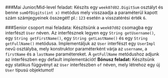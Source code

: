 ###Mai Junior/Mid-level feladat:
Készíts egy `week07d02.DigitSum` osztályt és benne `sumOfDigits(int x)` metódus mely visszaadja a paraméterül kapott szám számjegyeinek összegét! pl.: `123` esetén a visszatérési érték `6`.

###Senior csoport mai feladata:
Készítsünk a `week07d02` csomagba egy interfészt `User` néven. Az interfésznek legyen egy `String getUsername()`, egy `String getFirstName()`, egy `String getLastName()` és egy `String getFullName()` metódusa. Implementáljuk az `User` interfészt egy `UserImpl` nevű osztályba, mely konstruktor paraméterként várja az `username`, a `firstName` és a `lastName` paramétereket. A `getFullName` metódushoz adjunk az interfészben egy default implementációt!
__Bónusz feladat:__ Készítsünk egy statikus függvényt az `User` interfészben `of` néven, mely létrehoz egy új `User` típusú objektumot!